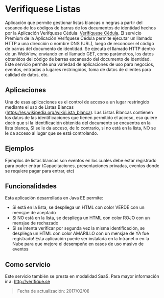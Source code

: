 # Verifiquese Listas
Aplicación que permite gestionar listas blancas o negras a partir del escaneo de los códigos de barras de los documentos de identidad hechos por la Aplicación Verifquese Cédula  [Verifíquese Cédula](https://play.google.com/store/apps/details?id=se.verifique.app.cedula).
El servicio Premium de la Aplicación Verifquese Cédula permite ejecutar un llamado HTTP a una dirección o nombre DNS (URL), luego de reconocer el código de barras del documento de identidad.  Se ejecuta el llamado HTTP dentro de un WebView, enviando en el llamado GET, como parámetros, los datos obtenidos del código de barras escaneado del documento de identidad.
Este servicio permite una variedad de aplicaciones de uso para negocios, eventos, entradas a lugares restringidos, toma de datos de clientes para calidad de datos, etc.
## Aplicaciones
Una de esas aplicaciones es el control de acceso a un lugar restringido mediante el uso de Listas Blancas (https://es.wikipedia.org/wiki/Lista_blanca).
Las Listas Blancas contienen los datos de las identificaciones que tienen permitido el acceso, eso quiere decir que si la identificación obtenida del documento se encuentra en la lista blanca, SI se le da acceso, de lo contrario, si no está en la lista, NO se le da acceso al lugar que se está controlando.
## Ejemplos
Ejemplos de listas blancas son eventos en los cuales debe estar registrado para poder entrar (Capacitaciones, presentaciones privadas, eventos donde se requiere pagar para entrar, etc)
## Funcionalidades
Esta aplicación desarrollada en Java EE permite:
- Si está en la lista, se despliega un HTML con color VERDE con un mensjae de aceptado
- Si NO está en la lista, se despliega un HTML con color ROJO con un mensjae de rechazado
- Si se intenta verificar por segunda vez la misma identificación, se despliega un HTML con color AMARILLO con un mensjae de YA fue registrado!
Esta aplicación puede ser instalada en la Intranet o en la Nube para que mejore el desempeño en casos de uso masivo de eventos

## Como servicio
Este servicio también se presta en modalidad SaaS.  Para mayor información ir a: http://verifique.se
> Fecha de actualización: 2017/02/08
